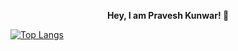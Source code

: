 <div align="center">
  <p>
    <b>
Hey, I am Pravesh Kunwar! 👋
    </b>
</p>
</div>


<div align="center>
            <h1><b>Languages I am Familiar With!</b></h1>
</div>



![PraveshK's github stats](https://github-readme-stats.vercel.app/api?username=PraveshKunwar&show_icons=true&theme=radical)
[![Top Langs](https://github-readme-stats.vercel.app/api/top-langs/?username=PraveshKunwar)](https://github.com/anuraghazra/github-readme-stats)


